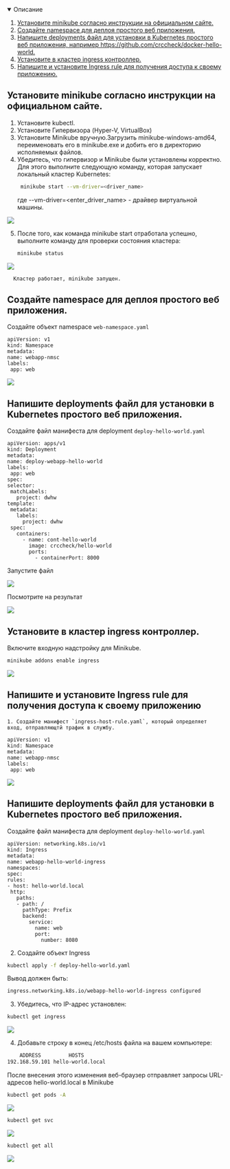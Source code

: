 <!-- Описание -->
<details open="open">
  <summary>Описание</summary>
  <ol>
    <li>
      <a href="#Установите-minikube-согласно-инструкции-на-официальном-сайте">Установите minikube согласно инструкции на официальном сайте.</a>
    </li>
    <li>
      <a href="#Создайте-namespace-для-деплоя-простого-веб-приложения">Создайте namespace для деплоя простого веб приложения.</a>
    </li>
    <li><a href="#Напишите-deployments-файл-для-установки-в-Kubernetes-простого-веб-приложения">Напишите deployments файл для установки в Kubernetes простого веб приложения, например https://github.com/crccheck/docker-hello-world.</a></li>
    <li><a href="#Установите-в-кластер-ingress-контроллер">Установите в кластер ingress контроллер.</a></li>
    <li><a href="#Напишите-и-установите-Ingress-rule-для-получения-доступа-к-своему-приложению.">Напишите и установите Ingress rule для получения доступа к своему приложению.</a></li>
  </ol>
</details>



<!-- INSTALL MINIKUBE -->
## Установите minikube согласно инструкции на официальном сайте.
  1. Установите kubectl.
  2. Установите Гипервизора (Hyper-V, VirtualBox)
  3. Установите Minikube вручную.Загрузить minikube-windows-amd64, переименовать его в minikube.exe и добить его в директорию исполняемых файлов.
  4. Убедитесь, что гипервизор и Minikube были установлены корректно. Для этого выполните следующую команду, которая запускает локальный кластер Kubernetes:
      ```sh
       minikube start --vm-driver=<driver_name>
      ```
      где --vm-driver=<enter_driver_name> - драйвер виртуальной машины.
  <p align="left">
  <a href="https://github.com/DmitryBond/WorkWithKubernetes/blob/main/images/start_kube.PNG">
    <img src="images/start_kube.PNG">
  </a>
  <p align="left">
  
   5. После того, как команда minikube start отработала успешно, выполните команду для проверки состояния кластера:
      ```sh
      minikube status
      ```
      <p align="left">
  <a href="https://github.com/DmitryBond/WorkWithKubernetes/blob/main/images/minikube_status.PNG">
    <img src="images/minikube_status.PNG">
  </a>
  <p align="left">
    
      Кластер работает, minikube запущен.
    
    
   
<!-- CREATE NAMESPACE DEPLOY -->
## Создайте namespace для деплоя простого веб приложения.
    
  Создайте объект namespace  `web-namespace.yaml`
   ```JS
apiVersion: v1
kind: Namespace
metadata:
  name: webapp-nmsc
  labels:
    app: web
   ```
  <p align="left">
  <a href="https://github.com/DmitryBond/WorkWithKubernetes/blob/main/images/get_namespaces.PNG">
    <img src="images/get_namespaces.PNG">
  </a>
  <p align="left">

    
<!-- FILE FOR INSTALL WEB -->    
## Напишите deployments файл для установки в Kubernetes простого веб приложения.
    
  Создайте файл манифеста для deployment `deploy-hello-world.yaml`
   ```JS
apiVersion: apps/v1
kind: Deployment
metadata:
  name: deploy-webapp-hello-world
  labels:
    app: web
spec:
  selector:
    matchLabels:
      project: dwhw
  template:
    metadata:  
      labels:
        project: dwhw
    spec:
      containers:
        - name: cont-hello-world
          image: crccheck/hello-world
          ports:
            - containerPort: 8000
   ```
 Запустите файл
    
  <p align="left">
  <a href="https://github.com/DmitryBond/WorkWithKubernetes/blob/main/images/deploy_hello_world.png">
    <img src="images/deploy_hello_world.png">
  </a>
  <p align="left">
    
  Посмотрите на результат
  <p align="left">
  <a href="https://github.com/DmitryBond/WorkWithKubernetes/blob/main/images/result-hello-world.PNG">
    <img src="images/result-hello-world.PNG">
  </a>
  <p align="left">
    
    
<!-- INSTALL INGRESS CONTROLLER -->
## Установите в кластер ingress контроллер.

  Включите входную надстройку для Minikube.
 
  ```sh
  minikube addons enable ingress
  ```
    
  <p align="left">
  <a href="https://github.com/DmitryBond/WorkWithKubernetes/blob/main/images/enable_ingress.png">
    <img src="images/enable_ingress.png">
  </a>
  <p align="left">

    
<!-- WRITE AND INSTALL INGRESS RULE -->    
## Напишите и установите Ingress rule для получения доступа к своему приложению
    
    1. Создайте манифест `ingress-host-rule.yaml`, который определяет вход, отправляющтй трафик в службу.

   ```JS
apiVersion: v1
kind: Namespace
metadata:
  name: webapp-nmsc
  labels:
    app: web
   ```
  <p align="left">
  <a href="https://github.com/DmitryBond/WorkWithKubernetes/blob/main/images/get_namespaces.PNG">
    <img src="images/get_namespaces.PNG">
  </a>
  <p align="left">

    
<!-- FILE FOR INSTALL WEB -->    
## Напишите deployments файл для установки в Kubernetes простого веб приложения.
    
  Создайте файл манифеста для deployment `deploy-hello-world.yaml`
   ```JS
apiVersion: networking.k8s.io/v1
kind: Ingress
metadata:
  name: webapp-hello-world-ingress
  namespaces: 
spec:
  rules:
  - host: hello-world.local
    http:
      paths:
      - path: /
        pathType: Prefix
        backend:
          service:
            name: web
            port:
              number: 8080
   ```
 2. Создайте объект Ingress
  ```sh
  kubectl apply -f deploy-hello-world.yaml
  ```
  Вывод должен быть:
  ```sh
  ingress.networking.k8s.io/webapp-hello-world-ingress configured
  ```
  3. Убедитесь, что IP-адрес установлен:
  ```sh
  kubectl get ingress
  ```
  <p align="left">
  <a href="https://github.com/DmitryBond/WorkWithKubernetes/blob/main/images/get_ingress.png">
    <img src="images/get_ingress.png">
  </a>
  <p align="left">
    
  4. Добавьте строку в конец /etc/hosts файла на вашем компьютере:
  ```sh
      ADDRESS         HOSTS
  192.168.59.101 hello-world.local 
  ```
  После внесения этого изменения веб-браузер отправляет запросы URL-адресов hello-world.local в Minikube
    
  ```sh
  kubectl get pods -A
  ```
  <p align="left">
  <a href="https://github.com/DmitryBond/WorkWithKubernetes/blob/main/images/get_pods_a.PNG">
    <img src="images/get_pods_a.PNG">
  </a>
  <p align="left">
    
  ```sh
  kubectl get svc
  ```
  <p align="left">
  <a href="https://github.com/DmitryBond/WorkWithKubernetes/blob/main/images/get_svc.PNG">
    <img src="images/get_svc.PNG">
  </a>
  <p align="left"> 
    
  ```sh
  kubectl get all
  ```
  <p align="left">
  <a href="https://github.com/DmitryBond/WorkWithKubernetes/blob/main/images/get_all.PNG">
    <img src="images/get_all.PNG">
  </a>
  <p align="left">  
